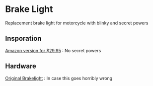 # Brake Light
Replacement brake light for motorcycle with blinky and secret powers

## Insporation
[Amazon version for $29.95](https://www.amazon.com/dp/B002TS2G9Y/ref=vp_m_vp_dp_m_dex_ai_hr_loc_mtl_pd?_encoding=UTF8&pf_rd_p=f7581ae5-3997-4dd6-a4f6-7dbe08aa8791&pf_rd_r=ZY0FS6N7PC5APMGQ3JSH&pd_rd_wg=mI0bg&pd_rd_i=B002TS2G9Y&pd_rd_w=GMkL9&content-id=amzn1.sym.f7581ae5-3997-4dd6-a4f6-7dbe08aa8791&pd_rd_r=c63c6def-2e24-41c0-bdc3-9324f95dface&psc=1) : No secret powers

## Hardware
[Original Brakelight](https://www.ebay.com/itm/235594788595?chn=ps&norover=1&mkevt=1&mkrid=711-166974-028196-7&mkcid=2&mkscid=101&itemid=235594788595&targetid=2274951440814&device=c&mktype=pla&googleloc=9002355&poi=&campaignid=21623111277&mkgroupid=172133702611&rlsatarget=pla-2274951440814&abcId=10001153&merchantid=7921664&geoid=9002355&gad_source=1&gclid=CjwKCAjwl6-3BhBWEiwApN6_kig4rh1KD76QaW8gjmniJRpjkIyIZi-10f_q1j0Sk4a1UfQUgmsTsRoCYY0QAvD_BwE) : In case this goes horribly wrong
